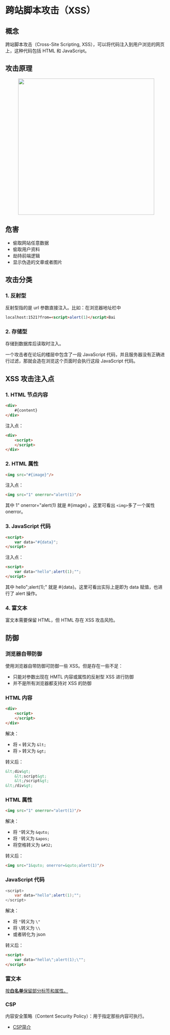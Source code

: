 # 跨站脚本攻击（XSS）

## 概念

跨站脚本攻击（Cross-Site Scripting, XSS），可以将代码注入到用户浏览的网页上，这种代码包括 HTML 和 JavaScript。



## 攻击原理

<div align="center"><img src="https://gitee.com/duhouan/ImagePro/raw/master/java-notes/sfatety/safety_1.png" width="425"/></div>





## 危害

- 偷取网站任意数据
- 偷取用户资料
- 劫持前端逻辑
- 显示伪造的文章或者图片



## 攻击分类

### 1. 反射型

反射型指的是 url 参数直接注入。比如：在浏览器地址栏中

```html
localhost:1521?from=<script>alert(1)</script>Bai
```



### 2. 存储型

存储到数据库后读取时注入。

一个攻击者在论坛的楼层中包含了一段 JavaScript 代码，并且服务器没有正确进行过滤，那就会造在浏览这个页面时会执行这段 JavaScript 代码。



## XSS 攻击注入点

### 1. HTML 节点内容

```html
<div>
    #{content}
</div>
```

注入点：

```html
<div>
    <script>
    </script>
</div>
```

### 2. HTML 属性

```html
<img src="#{image}"/>
```

注入点：

```html
<img src="1" onerror="alert(1)"/>
```

其中 1" onerror="alert(1) 就是 #{image} 。这里可看出 `<img>`多了一个属性 onerror。

### 3. JavaScript 代码

```html
<script>
	var data="#{data}";
</script>
```

注入点：

```html
<script>
    var data="hello";alert(1);"";
</script>
```

其中 hello";alert(1);" 就是 #{data}。这里可看出实际上是即为 data 赋值，也进行了 alert 操作。

### 4. 富文本

富文本需要保留 HTML，但 HTML 存在 XSS 攻击风险。



## 防御

### 浏览器自带防御

使用浏览器自带防御可防御一些 XSS。但是存在一些不足：

- 只能对参数出现在 HMTL 内容或属性的反射型 XSS 进行防御
- 并不是所有浏览器都支持对 XSS 的防御

### HTML 内容

```html
<div>
    <script>
    </script>
</div>
```

解决：

- 将 `<` 转义为 `&lt;`
- 将 `>` 转义为 `&gt;`

转义后：

```html
&lt;div&gt;
    &lt;script&gt;
    &lt;/script&gt;
&lt;/div&gt;
```

### HTML 属性

```html
<img src="1" onerror="alert(1)"/>
```

解决：

- 将 `"`转义为 `&quto;`
- 将 `'`转义为 `&apos;`
- 将空格转义为 `&#32;`

转义后：

```html
<img src="1&quto; onerror=&quto;alert(1)"/>
```

### JavaScript 代码

```java
<script>
    var data="hello";alert(1);"";
</script>
```

解决：

- 将 `"`转义为 `\"`
- 将 `\`转义为 `\\`
- 或者转化为 json 

转义后：

```html
<script>
    var data="hello\";alert(1);\"";
</script>
```

### 富文本

[按**白名单**保留部分标签和属性。](https://github.com/leizongmin/js-xss/blob/master/README.zh.md)

### CSP

内容安全策略（Content Security Policy）：用于指定那些内容可执行。

- [CSP简介](https://blog.csdn.net/Fly_hps/article/details/86466367)
